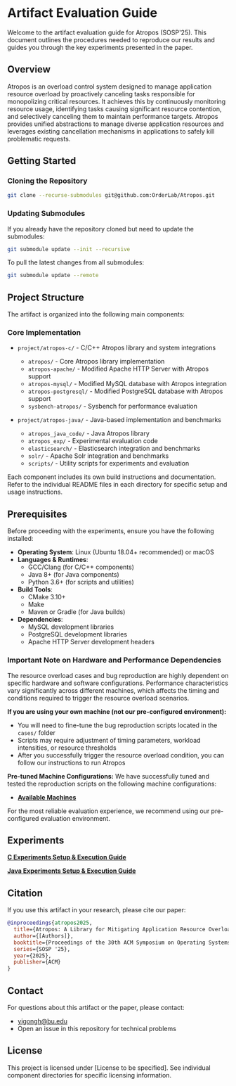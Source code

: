 # Artifact Evaluation Guide

Welcome to the artifact evaluation guide for Atropos (SOSP'25). This document outlines the procedures needed to reproduce our results and guides you through the key experiments presented in the paper.

## Overview

Atropos is an overload control system designed to manage application resource overload by proactively canceling tasks responsible for monopolizing critical resources. It achieves this by continuously monitoring resource usage, identifying tasks causing significant resource contention, and selectively canceling them to maintain performance targets. Atropos provides unified abstractions to manage diverse application resources and leverages existing cancellation mechanisms in applications to safely kill problematic requests. 



## Getting Started

### Cloning the Repository

```bash
git clone --recurse-submodules git@github.com:OrderLab/Atropos.git
```

### Updating Submodules

If you already have the repository cloned but need to update the submodules:

```bash
git submodule update --init --recursive
```

To pull the latest changes from all submodules:

```bash
git submodule update --remote
```

## Project Structure

The artifact is organized into the following main components:

### Core Implementation
- `project/atropos-c/` - C/C++ Atropos library and system integrations
  - `atropos/` - Core Atropos library implementation
  - `atropos-apache/` - Modified Apache HTTP Server with Atropos support
  - `atropos-mysql/` - Modified MySQL database with Atropos integration
  - `atropos-postgresql/` - Modified PostgreSQL database with Atropos support
  - `sysbench-atropos/` - Sysbench for performance evaluation

- `project/atropos-java/` - Java-based implementation and benchmarks
  - `atropos_java_code/` - Java Atropos library
  - `atropos_exp/` - Experimental evaluation code
  - `elasticsearch/` - Elasticsearch integration and benchmarks
  - `solr/` - Apache Solr integration and benchmarks
  - `scripts/` - Utility scripts for experiments and evaluation

Each component includes its own build instructions and documentation. Refer to the individual README files in each directory for specific setup and usage instructions.

## Prerequisites

Before proceeding with the experiments, ensure you have the following installed:

- **Operating System**: Linux (Ubuntu 18.04+ recommended) or macOS
- **Languages & Runtimes**:
  - GCC/Clang (for C/C++ components)
  - Java 8+ (for Java components)
  - Python 3.6+ (for scripts and utilities)
- **Build Tools**:
  - CMake 3.10+
  - Make
  - Maven or Gradle (for Java builds)
- **Dependencies**:
  - MySQL development libraries
  - PostgreSQL development libraries
  - Apache HTTP Server development headers

### Important Note on Hardware and Performance Dependencies

The resource overload cases and bug reproduction are highly dependent on specific hardware and software configurations. Performance characteristics vary significantly across different machines, which affects the timing and conditions required to trigger the resource overload scenarios.

**If you are using your own machine (not our pre-configured environment):**
- You will need to fine-tune the bug reproduction scripts located in the `cases/` folder
- Scripts may require adjustment of timing parameters, workload intensities, or resource thresholds
- After you successfully trigger the resource overload condition, you can follow our instructions to run Atropos

**Pre-tuned Machine Configurations:**
We have successfully tuned and tested the reproduction scripts on the following machine configurations:
- **[Available Machines](https://github.com/OrderLab/Atropos/tree/main/project/machines.md)**

For the most reliable evaluation experience, we recommend using our pre-configured evaluation environment.

## Experiments

**[C Experiments Setup & Execution Guide](https://github.com/OrderLab/Atropos/blob/main/project/atropos-c/Readme.md)**

**[Java Experiments Setup & Execution Guide](https://github.com/easonycliu/AutoCancelProject/blob/master/README.md)**


## Citation

If you use this artifact in your research, please cite our paper:

```bibtex
@inproceedings{atropos2025,
  title={Atropos: A Library for Mitigating Application Resource Overload},
  author={[Authors]},
  booktitle={Proceedings of the 30th ACM Symposium on Operating Systems Principles},
  series={SOSP '25},
  year={2025},
  publisher={ACM}
}
```

## Contact

For questions about this artifact or the paper, please contact:
- yigongh@bu.edu
- Open an issue in this repository for technical problems

## License

This project is licensed under [License to be specified]. See individual component directories for specific licensing information.
